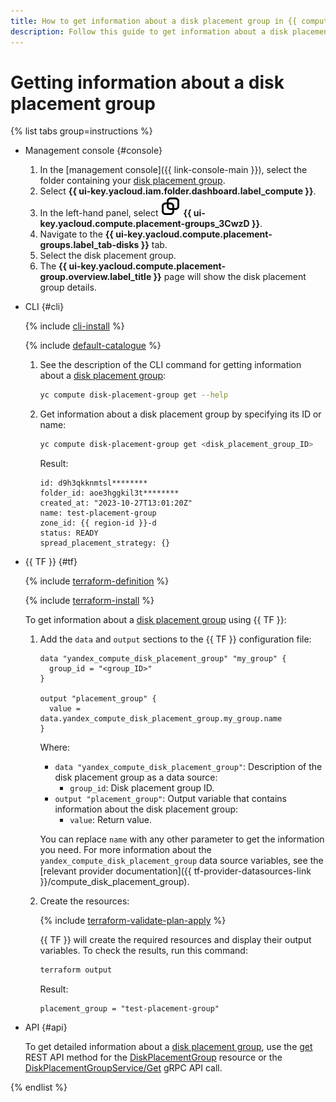 ```yaml
---
title: How to get information about a disk placement group in {{ compute-full-name }}
description: Follow this guide to get information about a disk placement group.
---
```


# Getting information about a disk placement group


{% list tabs group=instructions %}

- Management console {#console}

  1. In the [management console]({{ link-console-main }}), select the folder containing your [disk placement group](../../concepts/disk-placement-group.md).
  1. Select **{{ ui-key.yacloud.iam.folder.dashboard.label_compute }}**.
  1. In the left-hand panel, select ![image](../../../_assets/console-icons/copy-transparent.svg) **{{ ui-key.yacloud.compute.placement-groups_3CwzD }}**.
  1. Navigate to the **{{ ui-key.yacloud.compute.placement-groups.label_tab-disks }}** tab.
  1. Select the disk placement group.
  1. The **{{ ui-key.yacloud.compute.placement-group.overview.label_title }}** page will show the disk placement group details.

- CLI {#cli}

  {% include [cli-install](../../../_includes/cli-install.md) %}

  {% include [default-catalogue](../../../_includes/default-catalogue.md) %}

  1. See the description of the CLI command for getting information about a [disk placement group](../../concepts/disk-placement-group.md):

      ```bash
      yc compute disk-placement-group get --help
      ```

  1. Get information about a disk placement group by specifying its ID or name:

      ```bash
      yc compute disk-placement-group get <disk_placement_group_ID>
      ```

      Result:

      ```text
      id: d9h3qkknmtsl********
      folder_id: aoe3hggkil3t********
      created_at: "2023-10-27T13:01:20Z"
      name: test-placement-group
      zone_id: {{ region-id }}-d
      status: READY
      spread_placement_strategy: {}
      ```

- {{ TF }} {#tf}

  {% include [terraform-definition](../../../_tutorials/_tutorials_includes/terraform-definition.md) %}

  {% include [terraform-install](../../../_includes/terraform-install.md) %}

  To get information about a [disk placement group](../../concepts/disk-placement-group.md) using {{ TF }}:

  1. Add the `data` and `output` sections to the {{ TF }} configuration file:

      ```hcl
      data "yandex_compute_disk_placement_group" "my_group" {
        group_id = "<group_ID>"
      }

      output "placement_group" {
        value = data.yandex_compute_disk_placement_group.my_group.name
      }
      ```

      Where:

      * `data "yandex_compute_disk_placement_group"`: Description of the disk placement group as a data source:
        * `group_id`: Disk placement group ID.
      * `output "placement_group"`: Output variable that contains information about the disk placement group:
        * `value`: Return value.

      You can replace `name` with any other parameter to get the information you need. For more information about the `yandex_compute_disk_placement_group` data source variables, see the [relevant provider documentation]({{ tf-provider-datasources-link }}/compute_disk_placement_group).

  1. Create the resources:

      {% include [terraform-validate-plan-apply](../../../_tutorials/_tutorials_includes/terraform-validate-plan-apply.md) %}

      {{ TF }} will create the required resources and display their output variables. To check the results, run this command:

      ```bash
      terraform output
      ```

      Result:

      ```text
      placement_group = "test-placement-group"
      ```

- API {#api}

  To get detailed information about a [disk placement group](../../concepts/disk-placement-group.md), use the [get](../../api-ref/DiskPlacementGroup/get.md) REST API method for the [DiskPlacementGroup](../../api-ref/DiskPlacementGroup/index.md) resource or the [DiskPlacementGroupService/Get](../../api-ref/grpc/DiskPlacementGroup/get.md) gRPC API call.

{% endlist %}